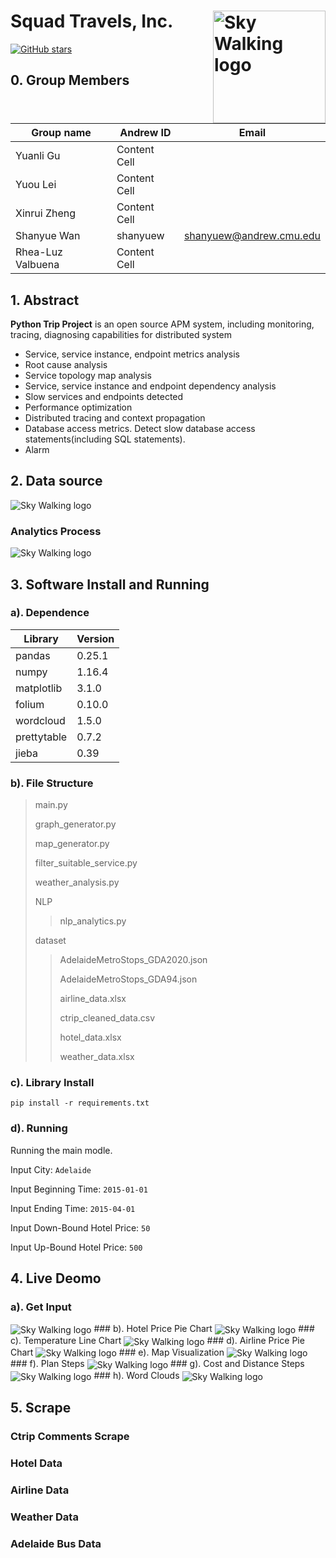 # Squad Travels, Inc. <img src="README_Pictures/squad_logo.jpeg" alt="Sky Walking logo" height="180px" align="right" />


[![GitHub stars](https://img.shields.io/github/stars/Marxh/Python_Trip_Project.svg?style=for-the-badge&label=Stars&logo=github)](https://github.com/Marxh/Python_Trip_Project)

## 0. Group Members

Group name  | Andrew ID | Email
------------- | ------------- | -------------
Yuanli Gu  | Content Cell | 
Yuou Lei  | Content Cell |
Xinrui Zheng  | Content Cell |
Shanyue Wan  | shanyuew | shanyuew@andrew.cmu.edu
Rhea-Luz Valbuena | Content Cell | 

## 1. Abstract
**Python Trip Project** is an open source APM system, including monitoring, tracing, diagnosing capabilities for distributed system

- Service, service instance, endpoint metrics analysis
- Root cause analysis
- Service topology map analysis
- Service, service instance and endpoint dependency analysis
- Slow services and endpoints detected
- Performance optimization
- Distributed tracing and context propagation
- Database access metrics. Detect slow database access statements(including SQL statements).
- Alarm

## 2. Data source

<img src="README_Pictures/data_source.png" alt="Sky Walking logo" align="center"/>

### Analytics Process

<img src="README_Pictures/analytic_process.png" alt="Sky Walking logo" align="center"/>

## 3. Software Install and Running

### a). Dependence

Library | Version 
------------- | ------------- 
pandas | 0.25.1
numpy | 1.16.4
matplotlib | 3.1.0 
folium | 0.10.0
wordcloud | 1.5.0
prettytable | 0.7.2
jieba | 0.39

### b). File Structure
> main.py
> 
> graph_generator.py
>
> map_generator.py
>
> filter_suitable_service.py
>
> weather_analysis.py
>
> NLP
> > nlp_analytics.py 
> 
> dataset
> > AdelaideMetroStops_GDA2020.json
> > 
> > AdelaideMetroStops_GDA94.json
> > 
> > airline_data.xlsx
> > 
> > ctrip_cleaned_data.csv
> > 
> > hotel_data.xlsx
> > 
> > weather_data.xlsx

### c). Library Install

`pip install -r requirements.txt`

### d). Running

Running the main modle.

Input City: `Adelaide`

Input Beginning Time: `2015-01-01`

Input Ending Time: `2015-04-01`

Input Down-Bound Hotel Price: `50`

Input Up-Bound Hotel Price: `500`

## 4. Live Deomo
### a). Get Input
<img src="README_Pictures/screenshot1.jpg" alt="Sky Walking logo" align="center"/>
### b). Hotel Price Pie Chart
<img src="README_Pictures/screenshot2.jpg" alt="Sky Walking logo" align="center"/>
### c). Temperature Line Chart
<img src="README_Pictures/screenshot3.jpg" alt="Sky Walking logo" align="center"/>
### d). Airline Price Pie Chart
<img src="README_Pictures/screenshot4.jpg" alt="Sky Walking logo" align="center"/>
### e). Map Visualization
<img src="README_Pictures/map.jpg" alt="Sky Walking logo" align="center" />
### f). Plan Steps
<img src="README_Pictures/screenshot5.jpg" alt="Sky Walking logo" align="center" />
### g). Cost and Distance Steps
<img src="README_Pictures/screenshot6.jpg" alt="Sky Walking logo" align="center" />
### h). Word Clouds
<img src="README_Pictures/screenshot7.jpg" alt="Sky Walking logo" align="center" />


## 5. Scrape
### Ctrip Comments Scrape
### Hotel Data
### Airline Data
### Weather Data 
### Adelaide Bus Data 